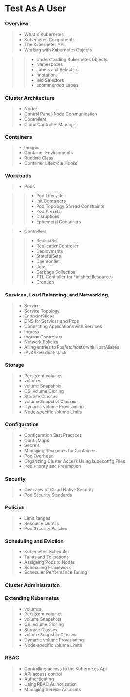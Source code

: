 # Test As A User

### Overview 
> * What is Kubernetes
> * Kubernetes Components
> * The Kubernetes API
> * Working with Kubernetes Objects
            
>>* Understanding Kubernetes Objects
>>* Namespaces
>>* Labels and Selectors
>>* nnotations
>>* ield Selectors
>>* ecommended Labels

### Cluster Architecture
    
> * Nodes
> * Control Panel-Node Communication
> * Controllers
> * Cloud Controller Manager
    
### Containers
    
> * Images
> * Container Environments
> * Runtime Class
> * Container Lifecycle Hooks
    
### Workloads
    
> * Pods
        
>> * Pod Lifecycle
>> * Init Containers
>> * Pod Topology Spread Constraints
>> * Pod Presets
>> * Disruptions
>> * Ephemeral Containers
        
> * Controllers
        
>> * ReplicaSet
>> * ReplicationController
>> * Deployments
>> * StatefulSets
>> * DaemonSet
>> * Jobs
>> * Garbage Collection
>> * TTL Controller for Finished Resources
>> * CronJob
        
    

### Services, Load Balancing, and Networking
    
> * Service
> * Service Topology
> * EndpointSlices
> * DNS for Services and Pods
> * Connecting Applications with Services
> * Ingress
> * Ingress Controllers
> * Network Policies
> * Aliing entries to Pos/etc/hosts with HostAliases
> * IPv4/IPv6 dual-stack
    
### Storage
    
> * Persistent volumes
> * volumes
> * volume Snapshots
> * CSI volume Cloning
> * Storage Classes
> * volume Snapshot Classes
> * Dynamic volume Provisioning
> * Node-specific volume Limits
    
### Configuration
    
> * Configuration Best Practices
> * ConfigMaps
> * Secrets
> * Managing Resources for Containers
> * Pod Overhead
> * Organizing Cluster Access Using kubeconfig Files
> * Pod Priority and Preemption
    
### Security
> * Overview of Cloud Native Security
> * Pod Security Standards

### Policies
    
> * Limit Ranges
> * Resource Quotas
> * Pod Security Policies
    
### Scheduling and Eviction
    
> * Kubernetes Scheduler
> * Taints and Tolerations
> * Assigning Pods to Nodes
> * Scheduling Framework
> * Scheduler Performance Tuning
    
### Cluster Administration


### Extending Kubernetes
    
> * volumes 
> * Persistent volumes
> * volume Snapshots
> * CSI volume Cloning 
> * Storage Classes 
> * volume Snapshot Classes 
> * Dynamic volume Provisioning 
> * Node-specific volume Limits 
    

### RBAC
    
> * Controlling access to the Kubernetes Api
> * API access control
> * Authenticating
> * Using RBAC Authorization
> * Managing Service Accounts
        
    



